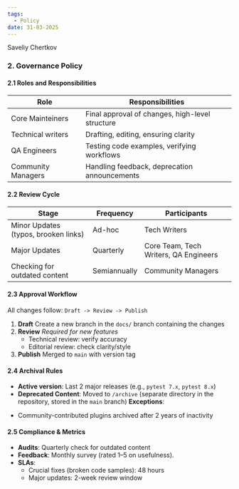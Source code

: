 ```yaml
---
tags:
  - Policy
date: 31-03-2025
---
```

Saveliy Chertkov
### **2. Governance Policy**
#### 2.1 Roles and Responsibilities

| Role               | Responsibilities                                |
| ------------------ | ----------------------------------------------- |
| Core Mainteiners   | Final approval of changes, high-level structure |
| Technical writers  | Drafting, editing, ensuring clarity             |
| QA Engineers       | Testing code examples, verifying workflows      |
| Community Managers | Handling feedback, deprecation announcements    |
#### 2.2 Review Cycle

| Stage                                | Frequency    | Participants                          |
| ------------------------------------ | ------------ | ------------------------------------- |
| Minor Updates (typos, brooken links) | Ad-hoc       | Tech Writers                          |
| Major Updates                        | Quarterly    | Core Team, Tech Writers, QA Engineers |
| Checking for outdated content        | Semiannually | Community Managers                    |
#### 2.3 Approval Workflow
All changes follow:
`Draft -> Review -> Publish`
1. **Draft**
	Create a new branch in the `docs/` branch containing the changes 
2. **Review** 
	*Required for new features*
	* Technical review: verify accuracy
	* Editorial review: check clarity/style
3. **Publish**
	Merged to `main` with version tag
#### 2.4 Archival Rules
* **Active version**: Last 2 major releases (e.g., `pytest 7.x`, `pytest 8.x`)
* **Deprecated Content**: Moved to `/archive` (separate directory in the repository, stored in the `main` branch)
**Exceptions**:	
- Community-contributed plugins archived after 2 years of inactivity
#### 2.5 Compliance & Metrics
- **Audits**: Quarterly check for outdated content 
- **Feedback**: Monthly survey (rated 1–5 on usefulness).
- **SLAs**:
    - Crucial fixes (broken code samples): 48 hours
    - Major updates: 2-week review window